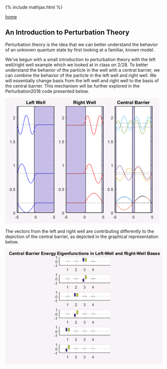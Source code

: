 {% include mathjax.html %}

[home](/README.md)

## An Introduction to Perturbation Theory 
Perturbation theory is the idea that we can better understand the behavior of an unknown quantum state by first looking at a familiar, known model. 

We've begun with a small introduction to perturbation theory with the left well/right well example which we looked at in class on 2/28. 
To better understand the behavior of the particle in the well with a central barrier, we can combine the behavior of the particle in the left well and right well. 
We will essentially change basis from the left well and right well to the basis of the central barrier. This mechanism will be further explored in the Perturbation2018 code presented below. 

![Left and Right](/leftright.PNG)

The vectors from the left and right well are contributing differently to the depiction of the central barrier, as depicted in the graphical representation below. 


![Contributions](/contr.PNG)
